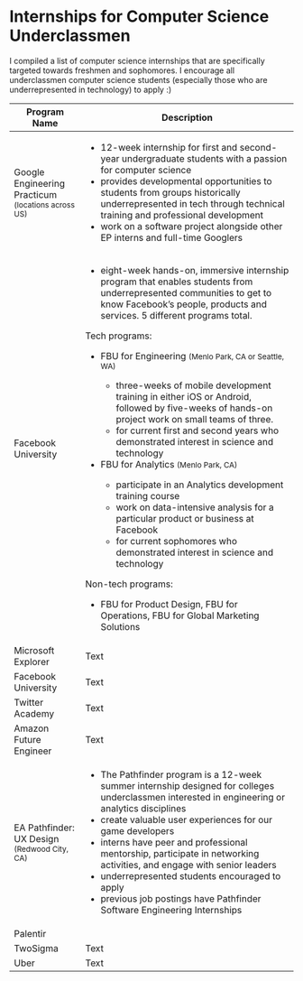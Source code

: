 # Internships for Computer Science Underclassmen

I compiled a list of computer science internships that are specifically targeted towards freshmen and sophomores. I encourage all underclassmen computer science students (especially those who are underrepresented in technology) to apply :)

| Program Name | Description |
| ---------------- | ---------------- |
| Google Engineering Practicum <br><small>(locations across US)</small> | <ul> <li>12-week internship for first and second-year undergraduate students with a passion for computer science</li> <li>provides developmental opportunities to students from groups historically underrepresented in tech through technical training and professional development</li> <li>work on a software project alongside other EP interns and full-time Googlers</li> </ul> |
| Facebook University | <ul> <li>eight-week hands-on, immersive internship program that enables students from underrepresented communities to get to know Facebook’s people, products and services. 5 different programs total.</li> </ul> Tech programs: <br> <ul> <li> FBU for Engineering <small>(Menlo Park, CA or Seattle, WA)</small></li> <ul> <li> three-weeks of mobile development training in either iOS or Android, followed by five-weeks of hands-on project work on small teams of three.</li> <li>for current first and second years who demonstrated interest in science and technology</li></ul> <li>FBU for Analytics <small>(Menlo Park, CA)</small></li> <ul> <li>participate in an Analytics development training course</li> <li>work on data-intensive analysis for a particular product or business at Facebook</li> <li>for current sophomores who demonstrated interest in science and technology</li> </ul> </ul> Non-tech programs: <br> <ul> <li> FBU for Product Design, FBU for Operations, FBU for Global Marketing Solutions</li> </ul> |
| Microsoft Explorer | Text |
| Facebook University | Text |
| Twitter Academy | Text |
| Amazon Future Engineer | Text |
| EA Pathfinder: UX Design <br><small>(Redwood City, CA)</small>| <ul><li>The Pathfinder program is a 12-week summer internship designed for colleges underclassmen interested in engineering or analytics disciplines</li> <li>create valuable user experiences for our game developers</li> <li>interns have peer and professional mentorship, participate in networking activities, and engage with senior leaders</li> <li>underrepresented students encouraged to apply</li> <li>previous job postings have Pathfinder Software Engineering Internships</li> </ul>|
| Palentir | |
| TwoSigma | Text |
| Uber | Text |

